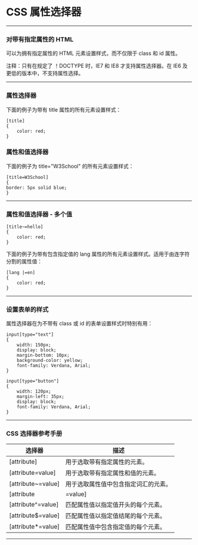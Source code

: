 # CSS 属性选择器

---

### 对带有指定属性的 HTML

可以为拥有指定属性的 HTML 元素设置样式，而不仅限于 class 和 id 属性。

注释：只有在规定了 ！DOCTYPE 时，IE7 和 IE8 才支持属性选择器。在 IE6 及更低的版本中，不支持属性选择。

---

### 属性选择器

下面的例子为带有 title 属性的所有元素设置样式：

```
[title]
{
    color: red;
}
```

### 属性和值选择器

下面的例子为 title="W3School" 的所有元素设置样式：

```
[title=W3School]
{
border: 5px solid blue;
}
```

---

### 属性和值选择器 - 多个值

```
[title~=hello]
{
    color: red;
}
```

下面的例子为带有包含指定值的 lang 属性的所有元素设置样式。适用于由连字符分割的属性值：

```
[lang |=en]
{
    color: red;
}
```

---

### 设置表单的样式

属性选择器在为不带有 class 或 id 的表单设置样式时特别有用：

```
input[type="text"]
{
    width: 150px;
    display: block;
    margin-bottom: 10px;
    background-color: yellow;
    font-family: Verdana, Arial;
}

input[type="button"]
{
    width: 120px;
    margin-left: 35px;
    display: block;
    font-family: Verdana, Arial;
}
```

---

### CSS 选择器参考手册

| 选择器 | 描述
|--------|-----
| [attribute] | 用于选取带有指定属性的元素。
| [attribute=value] | 用于选取带有指定属性和值的元素。
| [attribute~=value] | 用于选取属性值中包含指定词汇的元素。
| [attribute|=value] | 用于选取带有以指定值开头的属性值的元素，该值必须是整个单词。
| [attribute^=value] | 匹配属性值以指定值开头的每个元素。
| [attribute$=value] | 匹配属性值以指定值结尾的每个元素。
| [attribute*=value] | 匹配属性值中包含指定值的每个元素。

---
